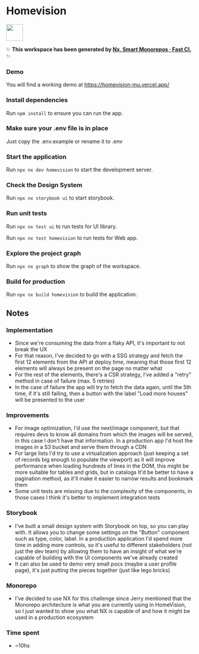 # Homevision

<a alt="Nx logo" href="https://nx.dev" target="_blank" rel="noreferrer"><img src="https://raw.githubusercontent.com/nrwl/nx/master/images/nx-logo.png" width="45"></a>

✨ **This workspace has been generated by [Nx, Smart Monorepos · Fast CI.](https://nx.dev)** ✨

### Demo
You will find a working demo at https://homevision-mu.vercel.app/

### Install dependencies

Run `npm install` to ensure you can run the app.

### Make sure your .env file is in place

Just copy the .env.example or rename it to .env

### Start the application

Run `npx nx dev homevision` to start the development server.

### Check the Design System

Run `npx nx storybook ui` to start storybook.


### Run unit tests
Run `npx nx test ui` to run tests for UI library.

Run `npx nx test homevision` to run tests for Web app.

### Explore the project graph

Run `npx nx graph` to show the graph of the workspace.

### Build for production

Run `npx nx build homevision` to build the application.

## Notes

### Implementation
* Since we're consuming the data from a flaky API, it's important to not break the UX
* For that reason, I've decided to go with a SSG strategy and fetch the first 12 elements from the API at deploy time, meaning that those first 12 elements will always be present on the page no matter what
* For the rest of the elements, there's a CSR strategy, I've added a "retry" method in case of failure (max. 5 retries)
* In the case of failure the app will try to fetch the data again, until the 5th time, if it's still failing, then a button with the label "Load more houses" will be presented to the user

### Improvements
* For image optimization, I'd use the next/image component, but that requires devs to know all domains from which the images will be served, in this case I don't have that information. In a production app I'd host the images in a S3 bucket and serve them through a CDN
* For large lists I'd try to use a virtualization approach (just keeping a set of records big enough to populate the viewport) as it will improve performance when loading hundreds of lines in the DOM, this might be more suitable for tables and grids, but in catalogs It'd be better to have a pagination method, as it'll make it easier to narrow results and bookmark them
* Some unit tests are missing due to the complexity of the components, in those cases I think it's better to implement integration tests

### Storybook
* I've built a small design system with Storybook on top, so you can play with. It allows you to change some settings on the "Button" component such as type, color, label. In a production application I'd spend more time in adding more controls, so it's useful to different stakeholders (not just the dev team) by allowing them to have an insight of what we're capable of building with the UI components we've already created
* It can also be used to demo very small pocs (maybe a user profile page), it's just putting the pieces together (just like lego bricks)

### Monorepo
* I've decided to use NX for this challenge since Jerry mentioned that the Monorepo architecture is what you are currently using in HomeVision, so I just wanted to show you what NX is capable of and how it might be used in a production ecosystem

### Time spent
* ~10hs
